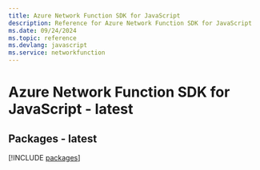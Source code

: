 ```yaml
---
title: Azure Network Function SDK for JavaScript
description: Reference for Azure Network Function SDK for JavaScript
ms.date: 09/24/2024
ms.topic: reference
ms.devlang: javascript
ms.service: networkfunction
---
```

# Azure Network Function SDK for JavaScript - latest
## Packages - latest
[!INCLUDE [packages](network-function-index.md)]